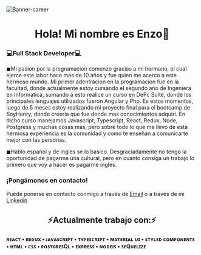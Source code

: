 ![Banner-career](http://www.cienciamx.com/images/aic/tecnologia/tics/banner-bad-smells-programacion.jpg)

<h1 align="center">Hola! Mi nombre es Enzo🤘</h1>
<h3>💻Full Stack Developer💻</h3>


<div>
<p>
◼Mi pasion por la programacion comenzo gracias a mi hermano, el cual ejerce este labor hace mas de 10 años y fue quien me acerco a este hermoso mundo. Mi primer adentracion en la programacion fue en la facultad, donde actualmente estoy cursando el segundo año de Ingeniera en Informatica, sumando a esto realice un curso en DePc Suite, donde los principales lenguajes utilizados fueron Angular y Php. Es estos momentos, luego de 5 meses estoy realizando mi proyecto final para el bootcamp de SoyHenry, donde creeria que fue donde mas conocimientos adquiri. En dicho curso manejamos Javascript, Typescript, React, Redux, Node, Postgress y muchas cosas mas, pero sobre todo lo que me llevo de esta hermosa experiencia es la comunidad y como te enseñan a comunicarte mejor con las personas.

◼Hablo español y de ingles se lo basico. Desgraciadamente no tengo la oportunidad de pagarme una cultural, pero en cuanto consiga un trabajo lo primero que voy a hacer es pagarme ingles.
</p>
 
  <h3>¡Pongámonos en contacto!</h3>
  <p>Puede ponerse en contacto conmigo a través de <a href="mailto:derviche.contact@gmail.com">Email</a> o a través de mi <a href="https://www.linkedin.com/in/enzo-derviche/">Linkedin</a></p>
</div>

<h2 align="center"> ⚡Actualmente trabajo con:⚡ </h2> 
 
<h4> ʀᴇᴀᴄᴛ • ʀᴇᴅᴜx • ᴊᴀᴠᴀꜱᴄʀɪᴘᴛ • ᴛʏᴘᴇꜱᴄʀɪᴘᴛ • ᴍᴀᴛᴇʀɪᴀʟ ᴜɪ • ꜱᴛʏʟᴇᴅ ᴄᴏᴍᴘᴏɴᴇɴᴛꜱ • ʜᴛᴍʟ • ᴄꜱꜱ • ᴘᴏꜱᴛɢʀᴇꜱQʟ • ᴇxᴘʀᴇꜱꜱ • ɴᴏᴅᴇᴊꜱ • ꜱᴇQᴜᴇʟɪᴢᴇ </h4>

